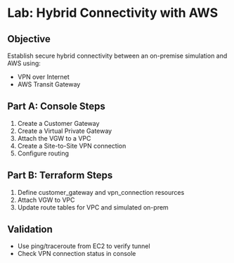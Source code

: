 
# Lab: Hybrid Connectivity with AWS

## Objective
Establish secure hybrid connectivity between an on-premise simulation and AWS using:
- VPN over Internet
- AWS Transit Gateway

## Part A: Console Steps
1. Create a Customer Gateway
2. Create a Virtual Private Gateway
3. Attach the VGW to a VPC
4. Create a Site-to-Site VPN connection
5. Configure routing

## Part B: Terraform Steps
1. Define customer_gateway and vpn_connection resources
2. Attach VGW to VPC
3. Update route tables for VPC and simulated on-prem

## Validation
- Use ping/traceroute from EC2 to verify tunnel
- Check VPN connection status in console
